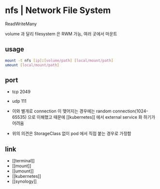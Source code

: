 # nfs | Network File System

ReadWriteMany

volume 과 달리 filesystem 은 RWM 가능, 여러 곳에서 마운트

## usage
```sh
mount -t nfs [ip]:[volume/path] [local/mount/path]
umount [local/mount/path]
```

## port
- tcp 2049
- udp 111

- 이와 별개로 connection 이 맺어지는 경우에는 random connection(1024-65535) 으로 이해했고 때문에 [[kubernetes]] 에서 external service 화 하기가 어려움
- 위의 의견은 StorageClass 없이 pod 에서 직접 붙는 경우로 가정함

## link
- [[terminal]]
- [[mount]]
- [[umount]]
- [[kubernetes]]
- [[synology]]
